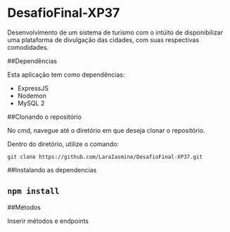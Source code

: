 # DesafioFinal-XP37

Desenvolvimento de um sistema de turismo com o intúito de disponibilizar uma plataforma de divulgação das cidades, com suas respectivas comodidades.

##Dependências

Esta aplicação tem como dependências: 
- ExpressJS
- Nodemon
- MySQL 2

##Clonando o repositório

No cmd, navegue até o diretório em que deseja clonar o repositório. 

Dentro do diretório, utilize o comando:

```git clone https://github.com/LaraIasmine/DesafioFinal-XP37.git ```

##Instalando as dependencias

```npm install```
---
##Métodos

Inserir métodos e endpoints
